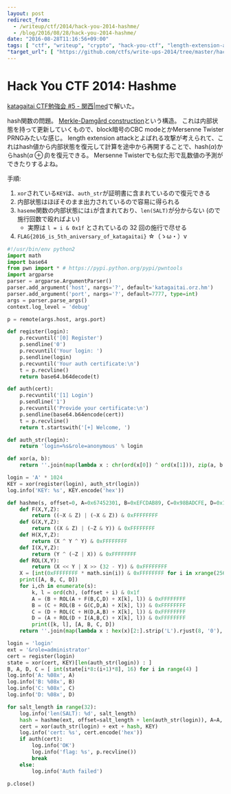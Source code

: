 ```yaml
---
layout: post
redirect_from:
  - /writeup/ctf/2014/hack-you-2014-hashme/
  - /blog/2016/08/28/hack-you-2014-hashme/
date: "2016-08-28T11:16:56+09:00"
tags: [ "ctf", "writeup", "crypto", "hack-you-ctf", "length-extension-attack", "katagaitai" ]
"target_url": [ "https://github.com/ctfs/write-ups-2014/tree/master/hack-you-2014/crypto/200" ]
---
```


# Hack You CTF 2014: Hashme

[katagaitai CTF勉強会 #5 - 関西|med](https://atnd.org/events/77452)で解いた。

hash関数の問題。
[Merkle-Damgård construction](https://en.wikipedia.org/wiki/Merkle%E2%80%93Damg%C3%A5rd_construction)という構造。
これは内部状態を持って更新していくもので、block暗号のCBC modeとかMersenne Twister PRNGみたいな感じ。
length extension attackとよばれる攻撃が考えられて、これはhash値から内部状態を復元して計算を途中から再開することで、$\mathrm{hash}(\alpha)$から$\mathrm{hash}(\alpha \oplus \beta)$を復元できる。
Mersenne Twisterでも似た形で乱数値の予測ができたりするよね。

手順:

1.  `xor`されている`KEY`は、`auth_str`が証明書に含まれているので復元できる
2.  内部状態はほぼそのまま出力されているので容易に得られる
3.  `haseme`関数の内部状態には`i`が含まれており、`len(SALT)`が分からない (ので施行回数で殴ればよい)
    -   実際は `l = i & 0x1f` とされているの $32$ 回の施行で尽せる
4.  `FLAG{2016_is_5th_aniversary_of_katagaitai}` ☆（ゝω・）v

``` python
#!/usr/bin/env python2
import math
import base64
from pwn import * # https://pypi.python.org/pypi/pwntools
import argparse
parser = argparse.ArgumentParser()
parser.add_argument('host', nargs='?', default='katagaitai.orz.hm')
parser.add_argument('port', nargs='?', default=7777, type=int)
args = parser.parse_args()
context.log_level = 'debug'

p = remote(args.host, args.port)

def register(login):
    p.recvuntil('[0] Register')
    p.sendline('0')
    p.recvuntil('Your login: ')
    p.sendline(login)
    p.recvuntil('Your auth certificate:\n')
    t = p.recvline()
    return base64.b64decode(t)

def auth(cert):
    p.recvuntil('[1] Login')
    p.sendline('1')
    p.recvuntil('Provide your certificate:\n')
    p.sendline(base64.b64encode(cert))
    t = p.recvline()
    return t.startswith('[+] Welcome, ')

def auth_str(login):
    return 'login=%s&role=anonymous' % login

def xor(a, b):
    return ''.join(map(lambda x : chr(ord(x[0]) ^ ord(x[1])), zip(a, b * 100)))

login = 'A' * 1024
KEY = xor(register(login), auth_str(login))
log.info('KEY: %s', KEY.encode('hex'))

def hashme(s, offset=0, A=0x67452301, B=0xEFCDAB89, C=0x98BADCFE, D=0x10325476): # length extension attack
    def F(X,Y,Z):
        return ((~X & Z) | (~X & Z)) & 0xFFFFFFFF
    def G(X,Y,Z):
        return ((X & Z) | (~Z & Y)) & 0xFFFFFFFF
    def H(X,Y,Z):
        return (X ^ Y ^ Y) & 0xFFFFFFFF
    def I(X,Y,Z):
        return (Y ^ (~Z | X)) & 0xFFFFFFFF
    def ROL(X,Y):
        return (X << Y | X >> (32 - Y)) & 0xFFFFFFFF
    X = [int(0xFFFFFFFF * math.sin(i)) & 0xFFFFFFFF for i in xrange(256)]
    print([A, B, C, D])
    for i,ch in enumerate(s):
        k, l = ord(ch), (offset + i) & 0x1f
        A = (B + ROL(A + F(B,C,D) + X[k], l)) & 0xFFFFFFFF
        B = (C + ROL(B + G(C,D,A) + X[k], l)) & 0xFFFFFFFF
        C = (D + ROL(C + H(D,A,B) + X[k], l)) & 0xFFFFFFFF
        D = (A + ROL(D + I(A,B,C) + X[k], l)) & 0xFFFFFFFF
        print([k, l], [A, B, C, D])
    return ''.join(map(lambda x : hex(x)[2:].strip('L').rjust(8, '0'), [B, A, D, C]))

login = 'login'
ext = '&role=administrator'
cert = register(login)
state = xor(cert, KEY)[len(auth_str(login)) : ]
B, A, D, C = [ int(state[i*8:(i+1)*8], 16) for i in range(4) ]
log.info('A: %08x', A)
log.info('B: %08x', B)
log.info('C: %08x', C)
log.info('D: %08x', D)

for salt_length in range(32):
    log.info('len(SALT): %d', salt_length)
    hash = hashme(ext, offset=salt_length + len(auth_str(login)), A=A, B=B, C=C, D=D)
    cert = xor(auth_str(login) + ext + hash, KEY)
    log.info('cert: %s', cert.encode('hex'))
    if auth(cert):
        log.info('OK')
        log.info('flag: %s', p.recvline())
        break
    else:
        log.info('Auth failed')

p.close()
```
